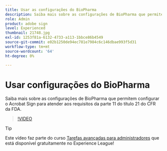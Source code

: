 ```yaml
---
title: Usar as configurações do BioPharma
description: Saiba mais sobre as configurações de BioPharma que permitem configurar o Acrobat Sign para atender aos requisitos da parte 11 do título 21 do CFR da FDA
role: Admin
product: adobe sign
level: Experienced
thumbnail: 21748.jpg
exl-id: 1253f81a-6132-4733-a113-1bbce86b4549
source-git-commit: e02b1250de94ec781e7984c6c146dbae993f5d31
workflow-type: tm+mt
source-wordcount: '64'
ht-degree: 0%

---
```


# Usar configurações do BioPharma

Saiba mais sobre as configurações de BioPharma que permitem configurar o Acrobat Sign para atender aos requisitos da parte 11 do título 21 do CFR da FDA.

>[!VIDEO](https://video.tv.adobe.com/v/21748?hidetitle=true)

>[!TIP]
>
>Este vídeo faz parte do curso [Tarefas avançadas para administradores](https://experienceleague.adobe.com/?recommended=Sign-A-1-2020.1) que está disponível gratuitamente no Experience League!
